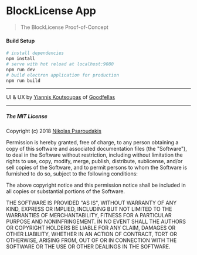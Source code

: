 # BlockLicense App

> The BlockLicense Proof-of-Concept

#### Build Setup
``` bash
# install dependencies
npm install
# serve with hot reload at localhost:9080
npm run dev
# build electron application for production
npm run build
```
---
UI & UX by [Yiannis Koutsoupas](mailto:john@goodfellas.gr) of [Goodfellas](http://goodfellas.gr/)


---

##### The MIT License

Copyright (c) 2018 [Nikolas Psaroudakis](http://nikolaspsaroudakis.com)

Permission is hereby granted, free of charge, to any person obtaining a copy
of this software and associated documentation files (the "Software"), to deal
in the Software without restriction, including without limitation the rights
to use, copy, modify, merge, publish, distribute, sublicense, and/or sell
copies of the Software, and to permit persons to whom the Software is
furnished to do so, subject to the following conditions:

The above copyright notice and this permission notice shall be included in
all copies or substantial portions of the Software.

THE SOFTWARE IS PROVIDED "AS IS", WITHOUT WARRANTY OF ANY KIND, EXPRESS OR
IMPLIED, INCLUDING BUT NOT LIMITED TO THE WARRANTIES OF MERCHANTABILITY,
FITNESS FOR A PARTICULAR PURPOSE AND NONINFRINGEMENT. IN NO EVENT SHALL THE
AUTHORS OR COPYRIGHT HOLDERS BE LIABLE FOR ANY CLAIM, DAMAGES OR OTHER
LIABILITY, WHETHER IN AN ACTION OF CONTRACT, TORT OR OTHERWISE, ARISING FROM,
OUT OF OR IN CONNECTION WITH THE SOFTWARE OR THE USE OR OTHER DEALINGS IN
THE SOFTWARE.
